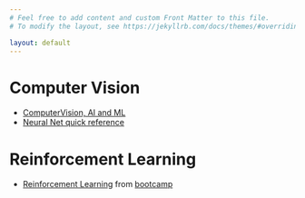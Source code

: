 ```yaml
---
# Feel free to add content and custom Front Matter to this file.
# To modify the layout, see https://jekyllrb.com/docs/themes/#overriding-theme-defaults

layout: default
---
```


# Computer Vision

- [ComputerVision, AI and ML](docs/computer_vision_machine_learning_links.html)
- [Neural Net quick reference](docs/cnn_visual_recognition.html)


# Reinforcement Learning

- [Reinforcement Learning](docs/reinforcement_learning.html) from [bootcamp](https://sites.google.com/view/deep-rl-bootcamp/lectures)
